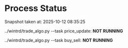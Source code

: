 # Process Status

Snapshot taken at: 2025-10-12 08:35:25

../wintrd/trade_algo.py --task price_update: **NOT RUNNING**

../wintrd/trade_algo.py --task buy_sell: **NOT RUNNING**

